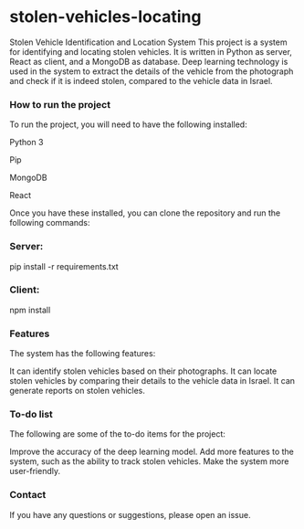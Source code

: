 # stolen-vehicles-locating
Stolen Vehicle Identification and Location System
This project is a system for identifying and locating stolen vehicles. It is written in Python as server, React as client, and a MongoDB as database. Deep learning technology is used in the system to extract the details of the vehicle from the photograph and check if it is indeed stolen, compared to the vehicle data in Israel.

### How to run the project
To run the project, you will need to have the following installed:

Python 3

Pip

MongoDB

React

Once you have these installed, you can clone the repository and run the following commands:
### Server:
pip install -r requirements.txt
### Client:
npm install


### Features
The system has the following features:

It can identify stolen vehicles based on their photographs.
It can locate stolen vehicles by comparing their details to the vehicle data in Israel.
It can generate reports on stolen vehicles.
### To-do list
The following are some of the to-do items for the project:

Improve the accuracy of the deep learning model.
Add more features to the system, such as the ability to track stolen vehicles.
Make the system more user-friendly.
### Contact
If you have any questions or suggestions, please open an issue.

